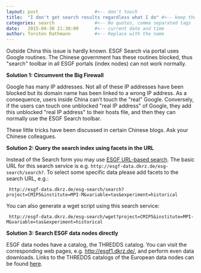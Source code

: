 ```yaml
---
layout: post                     #<-- don't touch
title:  "I don't get search results regardless what I do" #<-- keep the quotes " ... "
categories: search               #<-- No quotes, comma separated tags
date:   2015-04-30 21:30:00      #<-- current date and time
author: Torsten Rathmann         #<-- Replace with the name
---
```


Outside China this issue is hardly known. ESGF Search via portal uses Google routines. The Chinese government has these routines blocked, thus "search" toolbar in all ESGF portals (index nodes) can not work normally. 

**Solution 1: Circumvent the Big Firewall**

Google has many IP addresses. Not all of these IP addresses have been blocked but its domain name has been linked to a wrong IP address. As a consequence, users inside China can't touch the "real" Google. Conversely, if the users can touch one unblocked "real IP address" of Google, they add this unblocked "real IP address" to their hosts file, and then they can normally use the ESGF Search toolbar.

These little tricks have been discussed in certain Chinese blogs. Ask your Chinese colleagues.

**Solution 2: Query the search index using facets in the URL**

Instead of the Search form you may use [ESGF URL-based search][ESGF_Search_REST_API]. The basic URL for this search service is e.g. `http://esgf-data.dkrz.de/esg-search/search?`. To select some specific data please add facets to the search URL, e.g.:

     http://esgf-data.dkrz.de/esg-search/search?project=CMIP5&institute=MPI-M&variable=tas&experiment=historical

You can also generate a wget script using this search service:

     http://esgf-data.dkrz.de/esg-search/wget?project=CMIP5&institute=MPI-M&variable=tas&experiment=historical

**Solution 3: Search ESGF data nodes directly**

ESGF data nodes have a catalog, the THREDDS catalog. You can visit the corresponding web pages, e.g. http://esgf1.dkrz.de/, and perform even data downloads. Links to the THREDDS catalogs of the European data nodes can be found [here][IS-ENES data nodes].

[ESGF_Search_REST_API]:https://github.com/ESGF/esgf.github.io/wiki/ESGF_Search_REST_API
[IS-ENES data nodes]: https://verc.enes.org/data/is-enes-data-infrastructure/enes-data-nodes


